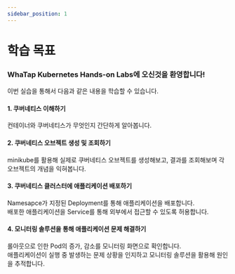 ```yaml
---
sidebar_position: 1
---
```


# 학습 목표

### WhaTap Kubernetes Hands-on Labs에 오신것을 환영합니다!  
이번 실습을 통해서 다음과 같은 내용을 학습할 수 있습니다.

#### 1. 쿠버네티스 이해하기

컨테이너와 쿠버네티스가 무엇인지 간단하게 알아봅니다.

#### 2. 쿠버네티스 오브젝트 생성 및 조회하기

minikube를 활용해 실제로 쿠버네티스 오브젝트를 생성해보고, 결과를 조회해보며 각 오브젝트의 개념을 익혀봅니다.

#### 3. 쿠버네티스 클러스터에 애플리케이션 배포하기

Namesapce가 지정된 Deployment를 통해 애플리케이션을 배포합니다.  
배포한 애플리케이션을 Service를 통해 외부에서 접근할 수 있도록 허용합니다.

#### 4. 모니터링 솔루션을 통해 애플리케이션 문제 해결하기

롤아웃으로 인한 Pod의 증가, 감소를 모니터링 화면으로 확인합니다.  
애플리케이션이 실행 중 발생하는 문제 상황을 인지하고 모니터링 솔루션을 활용해 원인을 추적합니다.
